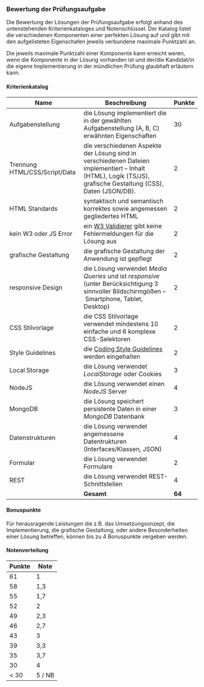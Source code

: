 ### Bewertung der Prüfungsaufgabe

Die Bewertung der Lösungen der Prüfungsaufgabe erfolgt anhand des untenstehenden Kriterienkataloges und Notenschlüssel. Der Katalog listet die verschiedenen Komponenten einer perfekten Lösung auf und gibt mit den aufgelisteten Eigenschafen jeweils verbundene maximale Punktzahl an. 

Die jeweils maximale Punktzahl einer Komponente kann erreicht weren, wenn die Komponente in der Lösung vorhanden ist und der/die Kandidat/in die eigene Implementierung in der mündlichen Prüfung glaubhaft erläutern kann.

#### Kriterienkatalog

| Name                   | Beschreibung | Punkte   |
|------------------------|--------------|----------|
| Aufgabenstellung       | die Lösung implementiert die in der gewählten Aufgabenstellung (A, B, C) erwähnten Eigenschaften |30|
| Trennung HTML/CSS/Script/Data | die verschiedenen Aspekte der Lösung sind in verschiedenen Dateien implementiert – Inhalt (HTML), Logik (TS/JS), grafische Gestaltung (CSS), Daten (JSON/DB). |2|
| HTML Standards         | syntaktisch und semantisch korrektes sowie angemessen gegliedertes HTML |2|
| kein W3 oder JS Error  | ein [W3 Validierer](https://validator.w3.org/) gibt keine Fehlermeldungen für die Lösung aus|2|
| grafische Gestaltung   | die grafische Gestaltung der Anwendung ist gepflegt |2|
| responsive Design      | die Lösung verwendet *Media Queries* und ist *responsive* (unter Berücksichtigung 3 sinnvoller Bildschirmgößen – Smartphone, Tablet, Desktop) |2|
| CSS Stilvorlage        | die CSS Stilvorlage verwendet mindestens 10 einfache und 6 komplexe CSS-Selektoren |2|
| Style Guidelines       | die [Coding Style Guidelines](https://hs-furtwangen.github.io/GIS-SoSe-2020/codingstyle/) werden eingehalten |2|
| Local Storage | die Lösung verwendet *LocalStorage*  oder Cookies |3|
| NodeJS                 | die Lösung verwendet einen *NodeJS* Server |4|
| MongoDB                | die Lösung speichert persistente Daten in einer *MongoDB* Datenbank |3|
| Datenstrukturen        | die Lösung verwendet angemessene Datentrukturen (Interfaces/Klassen, JSON) |4|
| Formular               | die Lösung verwendet Formulare |2|
| REST                   | die Lösung verwendet REST-Schnittstellen |4|
||**Gesamt**|**64**|

#### Bonuspunkte

Für herausragende Leistungen die z.B. das Umsetzungsonzept, die Implementierung, die grafische Gestaltung, oder andere Besonderheiten einer Lösung betreffen, können bis zu 4 Bonuspunkte vergeben werden.

#### Notenverteilung

| Punkte | Note |
|-|-|
|61| 1 |
|58| 1,3 |
|55| 1,7 |
|52|2|
|49|2,3|
|46|2,7|
|43|3|
|39|3,3|
|35|3,7|
|30|4|
|< 30| 5 / NB|
